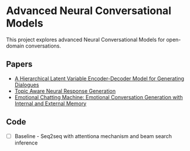 # Advanced Neural Conversational Models

This project explores advanced Neural Conversational Models for open-domain conversations. 

## Papers

- [A Hierarchical Latent Variable Encoder-Decoder Model for Generating Dialogues](https://arxiv.org/abs/1605.06069)
- [Topic Aware Neural Response Generation](https://arxiv.org/abs/1606.08340)
- [Emotional Chatting Machine: Emotional Conversation Generation with Internal and External Memory](https://arxiv.org/abs/1704.01074)

## Code

- [ ] Baseline - Seq2seq with attentiona mechanism and beam search inference
